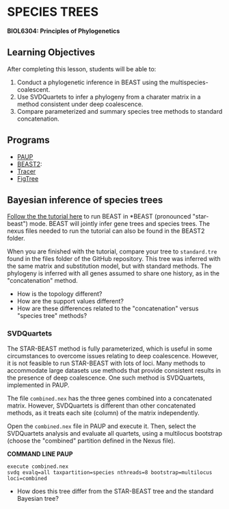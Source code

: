 # SPECIES TREES
**BIOL6304: Principles of Phylogenetics**

## Learning Objectives

After completing this lesson, students will be able to:

1. Conduct a phylogenetic inference in BEAST using the multispecies-coalescent.
2. Use SVDQuartets to infer a phylogeny from a charater matrix in a method consistent under deep coalescence.
3. Compare parameterized and summary species tree methods to standard concatenation.


## Programs

* [PAUP](http://phylosolutions.com/paup-test/)
* [BEAST2](http://www.beast2.org/):
* [Tracer](https://github.com/beast-dev/tracer/releases)
* [FigTree](https://github.com/rambaut/figtree/releases)

## Bayesian inference of species trees

[Follow the the tutorial here](https://taming-the-beast.org/tutorials/StarBeast-Tutorial/) to run BEAST in *BEAST (pronounced "star-beast") mode. BEAST will jointly infer gene trees and species trees. The nexus files needed to run the tutorial can also be found in the BEAST2 folder.

When you are finished with the tutorial, compare your tree to `standard.tre` found in the files folder of the GitHub repository. This tree was inferred with the same matrix and substitution model, but with standard methods. The phylogeny is inferred with all genes assumed to share one history, as in the "concatenation" method. 

* How is the topology different?
* How are the support values different?
* How are these differences related to the "concatenation" versus "species tree" methods?

### SVDQuartets

The STAR-BEAST method is fully parameterized, which is useful in some circumstances to overcome issues relating to deep coalescence. However, it is not feasible to run STAR-BEAST with lots of loci. Many methods to accommodate large datasets use methods that provide consistent results in the presence of deep coalescence. One such method is SVDQuartets, implemented in PAUP.

The file `combined.nex` has the three genes combined into a concatenated matrix. However, SVDQuartets is different than other concatenated methods, as it treats each site (column) of the matrix independently. 

Open the `combined.nex` file in PAUP and execute it. Then, select the SVDQuartets analysis and evaluate all quartets, using a multilocus bootstrap (choose the "combined" partition defined in the Nexus file). 

**COMMAND LINE PAUP**

```
execute combined.nex
svdq evalq=all taxpartition=species nthreads=8 bootstrap=multilocus loci=combined
```

* How does this tree differ from the STAR-BEAST tree and the standard Bayesian tree?

